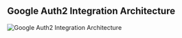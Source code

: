 ## Google Auth2 Integration Architecture 

![Google Auth2 Integration Architecture](https://i.imgur.com/4yY2kBn.png)